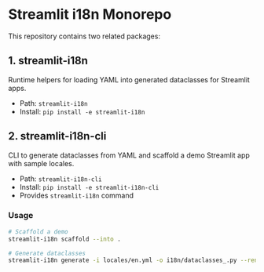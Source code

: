 
# Streamlit i18n Monorepo

This repository contains two related packages:

## 1. streamlit-i18n
Runtime helpers for loading YAML into generated dataclasses for Streamlit apps.

- Path: `streamlit-i18n`
- Install: `pip install -e streamlit-i18n`

## 2. streamlit-i18n-cli
CLI to generate dataclasses from YAML and scaffold a demo Streamlit app with sample locales.

- Path: `streamlit-i18n-cli`
- Install: `pip install -e streamlit-i18n-cli`
- Provides `streamlit-i18n` command

### Usage
```bash
# Scaffold a demo
streamlit-i18n scaffold --into .

# Generate dataclasses
streamlit-i18n generate -i locales/en.yml -o i18n/dataclasses_.py --rename menu=PAGES
```
